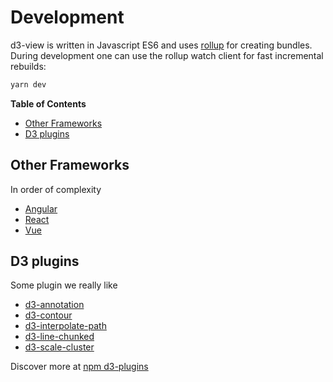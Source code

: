 # Development

d3-view is written in Javascript ES6 and uses [rollup][] for creating bundles.
During development one can use the rollup watch client for fast incremental
rebuilds:
```bash
yarn dev
```

<!-- START doctoc generated TOC please keep comment here to allow auto update -->
<!-- DON'T EDIT THIS SECTION, INSTEAD RE-RUN doctoc TO UPDATE -->
**Table of Contents**

- [Other Frameworks](#other-frameworks)
- [D3 plugins](#d3-plugins)

<!-- END doctoc generated TOC please keep comment here to allow auto update -->

## Other Frameworks

In order of complexity

* [Angular](https://angularjs.org/)
* [React](https://facebook.github.io/react/)
* [Vue](http://vuejs.org/)


## D3 plugins

Some plugin we really like

* [d3-annotation](https://github.com/susielu/d3-annotation)
* [d3-contour](https://www.npmjs.com/package/d3-contour)
* [d3-interpolate-path](https://github.com/pbeshai/d3-interpolate-path)
* [d3-line-chunked](https://github.com/pbeshai/d3-line-chunked)
* [d3-scale-cluster](https://github.com/schnerd/d3-scale-cluster)

Discover more at [npm d3-plugins](https://www.npmjs.com/browse/keyword/d3-module)


[rollup]: https://github.com/rollup/rollup
